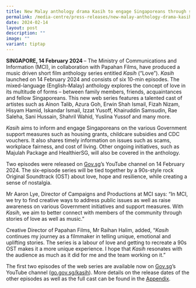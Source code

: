 ```yaml
---
title: New Malay anthology drama Kasih to engage Singaporeans through stories of love
permalink: /media-centre/press-releases/new-malay-anthology-drama-kasih/
date: 2024-02-14
layout: post
description: ""
image: ""
variant: tiptap
---
```

<p><strong>SINGAPORE, 14 February 2024 </strong>– The Ministry of Communications
and Information (MCI), in collaboration with Papahan Films, have produced
a music driven short film anthology series entitled <em>Kasih </em>(“Love”). <em>Kasih</em> launched
on 14 February 2024 and consists of six 10-min episodes. The mixed-language
(English-Malay) anthology explores the concept of love in its multitude
of forms – between family members, friends, acquaintances and fellow Singaporeans.
This new web series features a talented cast of artistes such as Ainon
Talib, Azura Goh, Erwin Shah Ismail, Fizah Nizam, Hisyam Hamid, Iskandar
Ismail, Izzat Yusoff, Khairuddin Samsudin, Rae Saleha, Sani Hussain, Shahril
Wahid, Yuslina Yussof and many more.</p>
<p><em>Kasih </em>aims to inform and engage Singaporeans on the various Government
support measures such as housing grants, childcare subsidies and CDC vouchers.
It also shares timely information on issues such as scams, workplace fairness,
and cost of living. Other ongoing initiatives, such as Majulah Package
and HealthierSG, will also be covered in the anthology.</p>
<p>Two episodes were released on <a href="http://Gov.sg" rel="noopener noreferrer nofollow" target="_blank">Gov.sg</a>’s YouTube channel on 14 February 2024.
The six-episode series will be tied together by a 90s-style rock Original
Soundtrack (OST) about love, hope and resilience, while creating a sense
of nostalgia.</p>
<p>Mr Aaron Lye, Director of Campaigns and Productions at MCI says: “In MCI,
we try to find creative ways to address public issues as well as raise
awareness on various Government initiatives and support measures. With <em>Kasih</em>,
we aim to better connect with members of the community through stories
of love as well as music.”</p>
<p>Creative Director of Papahan Films, Mr Raihan Halim, added, “<em>Kasih</em> continues
my journey as a filmmaker in telling unique, emotional and uplifting stories.
The series is a labour of love and getting to recreate a 90s OST makes
it a more unique experience. I hope that <em>Kasih</em> resonates with the
audience as much as it did for me and the team working on it.”</p>
<p>The first two episodes of the web series are available now on <a href="http://Gov.sg" rel="noopener noreferrer nofollow" target="_blank">Gov.sg</a>’s YouTube
channel (<a href="http://go.gov.sg/kasih" rel="noopener noreferrer nofollow" target="_blank">go.gov.sg/kasih</a>).
More details on the release dates of the other episodes as well as the
full cast can be found in the <a href="/files/Press Releases 2024/Press_Release_MCI_Kasih_Anthology_Drama_Web_series_14_Feb.pdf" rel="noopener noreferrer nofollow" target="_blank">Appendix</a>.</p>
<p></p>